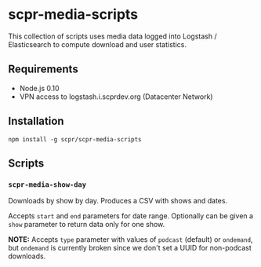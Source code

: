 # scpr-media-scripts

This collection of scripts uses media data logged into Logstash / Elasticsearch
to compute download and user statistics.

## Requirements

* Node.js 0.10
* VPN access to logstash.i.scprdev.org (Datacenter Network)

## Installation

`npm install -g scpr/scpr-media-scripts`

## Scripts

### `scpr-media-show-day`

Downloads by show by day. Produces a CSV with shows and dates.

Accepts `start` and `end` parameters for date range. Optionally
can be given a `show` parameter to return data only for one show.

__NOTE:__ Accepts `type` parameter with values of `podcast` (default)
or `ondemand`, but `ondemand` is currently broken since we don't set
a UUID for non-podcast downloads.

